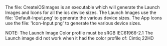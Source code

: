 The file: CreateiOSImages is an executable which will generate the Launch Images and Icons for all the ios device sizes.
The Launch Images use the file: 'Default-Input.png' to generate the various device sizes.
The App Icons use the file: 'Icon-Input.png' to generate the various device sizes.

NOTE: 
The Launch Image Color profile must be sRGB IEC61966-2.1
The Launch image did not work when it had the color profile of: Cintiq 22HD
